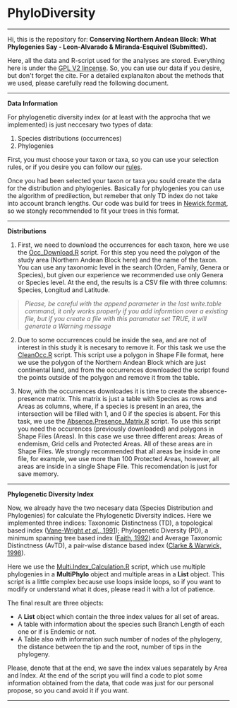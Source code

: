# PhyloDiversity
___

Hi, this is the repository for: **Conserving Northern Andean Block: What Phylogenies Say - Leon-Alvarado & Miranda-Esquivel (Submitted).**

Here, all the data and R-script used for the analyses are stored. Everything here is under the [GPL V2 lincense](https://www.gnu.org/licenses/old-licenses/gpl-2.0.html). So, you can use our data if you desire, but don't forget the cite. For a detailed explanaiton about the methods that we used, please carefully read the following document. 

___

**Data Information**

For phylogenetic diversity index (or at least with the approcha that we implemented) is just neccesary two types of data:

  1. Species distributions (occurrences)
  2. Phylogenies
  
  
First, you must choose your taxon or taxa, so you can use your selection rules, or if you desire you can follow our [rules](https://github.com/oleon12/PhyloDiversity/blob/master/Img/Diagrama_Flujo.png).

Once you had been selected your taxon or taxa you sould create the data for the distribution and phylogenies. Basically for phylogenies you can use the algorithm of predilection, but remeber that only TD index do not take into account branch lengths. Our code was build for trees in [Newick format](http://evolution.genetics.washington.edu/phylip/newicktree.html), so we stongly recommended to fit your trees in this format.

___

**Distributions**


1. First, we need to download the occurrences for each taxon, here we use the [Occ_Download.R](https://github.com/oleon12/PhyloDiversity/blob/master/R/Occ_Download.R) script. For this step you need the polygon of the study area (Northern Andean Block here) and the name of the taxon. You can use any taxonomic level in the search (Orden, Family, Genera or Species), but given our experience we recommended use only Genera or Species level. At the end, the results is a CSV file with three columns: Species, Longitud and Latitude.

> _Please, be careful with the append parameter in the last write.table command, it only works properly if you add informtion over a existing file, but if you create a file with this paramater set TRUE, it will generate a Warning message_

2. Due to some occurrences could be inside the sea, and are not of interest in this study it is necesary to remove it. For this task we use the [CleanOcc.R](https://github.com/oleon12/PhyloDiversity/blob/master/R/CleanOcc.R) script. This script use a polygon in Shape File format, here we use the polygon of the Northern Andean Block which are just continental land, and from the occurrences downloaded the script found the points outside of the polygon and remove it from the table.

3. Now, with the occurrences downloades it is time to create the absence-presence matrix. This matrix is just a table with Species as rows and Areas as columns, where, if a species is present in an area, the intersection will be filled with 1, and 0 if the species is absent. For this task, we use the [Absence.Presence_Matrix.R](https://github.com/oleon12/PhyloDiversity/blob/master/R/Absence.Presence_Matrix.R) script. To use this script you need the occurences (previously downloaded) and polygons in Shape Files (Areas). In this case we use three different areas: Areas of endemism, Grid cells and Protected Areas. All of these areas are in Shape Files. We strongly recommended that all areas be inside in one file, for example, we use more than 100 Protected Areas, however, all areas are inside in a single Shape File. This recomendation is just for save memory.

___

**Phylogenetic Diversity Index**

Now, we already have the two necesary data (Species Distribution and Phylogenies) for calculate the Phylogenetic Diversity indices. Here we implemented three indices: Taxonomic Distinctness (TD), a topological based index ([Vane-Wright _et al_., 1991](http://www.sciencedirect.com/science/article/pii/000632079190030D)); Phylogenetic Diversity (PD), a minimum spanning tree based index ([Faith, 1992](http://www.sciencedirect.com/science/article/pii/0006320792912013)) and Average Taxonomic Distinctness (AvTD), a pair-wise distance based index ([Clarke & Warwick, 1998](http://onlinelibrary.wiley.com/doi/10.1046/j.1365-2664.1998.3540523.x/full)).

Here we use the [Multi.Index_Calculation.R](https://github.com/oleon12/PhyloDiversity/blob/master/R/Multi.Index_Caculation.R) script, which use multiple phylogenies in a **MultiPhylo** object and multiple areas in a **List** object. This script is a little complex because use loops inside loops, so if you want to modify or understand what it does, please read it with a lot of patience.

The final result are three objects: 

- A **List** object which contain the three index values for all set of areas.
- A table with information about the species such Branch Length of each one or if is Endemic or not.
- A Table also with information such number of nodes of the phylogeny, the distance between the tip and the root, number of tips in the phylogeny. 

Please, denote that at the end, we save the index values separately by Area and Index. At the end of the script you will find a code to plot some information obtained from the data, that code was just for our personal propose, so you cand avoid it if you want.

___

